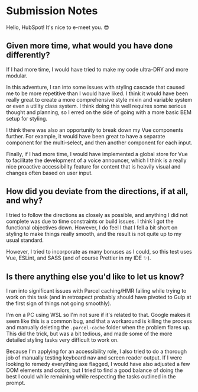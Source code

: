 # Submission Notes

Hello, HubSpot! It's nice to e-meet you. 😎

## Given more time, what would you have done differently?

If I had more time, I would have tried to make my code ultra-DRY and more modular.

In this adventure, I ran into some issues with styling cascade that caused me to be more repetitive than I would have liked. I think it would have been really great to create a more comprehensive style mixin and variable system or even a utility class system. I think doing this well requires some serious thought and planning, so I erred on the side of going with a more basic BEM setup for styling.

I think there was also an opportunity to break down my Vue components further. For example, it would have been great to have a separate component for the multi-select, and then another component for each input.

Finally, if I had more time, I would have implemented a global store for Vue to facilitate the development of a voice announcer, which I think is a really nice proactive accessibility feature for content that is heavily visual and changes often based on user input.

## How did you deviate from the directions, if at all, and why?

I tried to follow the directions as closely as possible, and anything I did not complete was due to time constraints or build issues. I think I got the functional objectives down. However, I do feel I that I fell a bit short on styling to make things really smooth, and the result is not quite up to my usual standard.

However, I tried to incorporate as many bonuses as I could, so this test uses Vue, ESLint, and SASS (and of course Prettier in my IDE ✨).

## Is there anything else you'd like to let us know?

I ran into significant issues with Parcel caching/HMR failing while trying to work on this task (and in retrospect probably should have pivoted to Gulp at the first sign of things not going smoothly).

I'm on a PC using WSL so I'm not sure if it's related to that. Google makes it seem like this is a common bug, and that a workaround is killing the process and manually deleting the `.parcel-cache` folder when the problem flares up. This did the trick, but was a bit tedious, and made some of the more detailed styling tasks very difficult to work on.

Because I'm applying for an accessibility role, I also tried to do a thorough job of manually testing keyboard nav and screen reader output. If I were looking to remedy everything axe flagged, I would have also adjusted a few DOM elements and colors, but I tried to find a good balance of doing the best I could while remaining while respecting the tasks outlined in the prompt.
